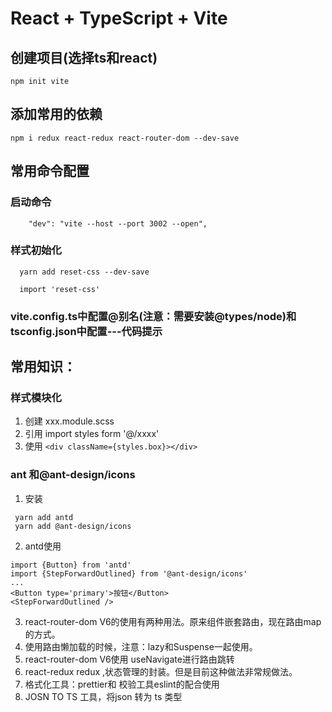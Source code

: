 # React + TypeScript + Vite

## 创建项目(选择ts和react)

```
npm init vite
```

## 添加常用的依赖

```
npm i redux react-redux react-router-dom --dev-save
```

## 常用命令配置

### 启动命令

```
    "dev": "vite --host --port 3002 --open",
```

### 样式初始化

```
  yarn add reset-css --dev-save

  import 'reset-css'
```

### vite.config.ts中配置@别名(注意：需要安装@types/node)和tsconfig.json中配置---代码提示

## 常用知识：

### 样式模块化

1. 创建 xxx.module.scss
2. 引用 import styles form '@/xxxx'
3. 使用 `<div className={styles.box}></div>`

### ant 和@ant-design/icons

1. 安装

```
 yarn add antd
 yarn add @ant-design/icons
```

2. antd使用

```
import {Button} from 'antd'
import {StepForwardOutlined} from '@ant-design/icons'
...
<Button type='primary'>按钮</Button>
<StepForwardOutlined />

```

3. react-router-dom V6的使用有两种用法。原来组件嵌套路由，现在路由map的方式。
4. 使用路由懒加载的时候，注意：lazy和Suspense一起使用。
5. react-router-dom V6使用 useNavigate进行路由跳转
6. react-redux redux ,状态管理的封装。但是目前这种做法非常规做法。
7. 格式化工具：prettier和 校验工具eslint的配合使用
8. JOSN TO TS 工具，将json 转为 ts 类型
